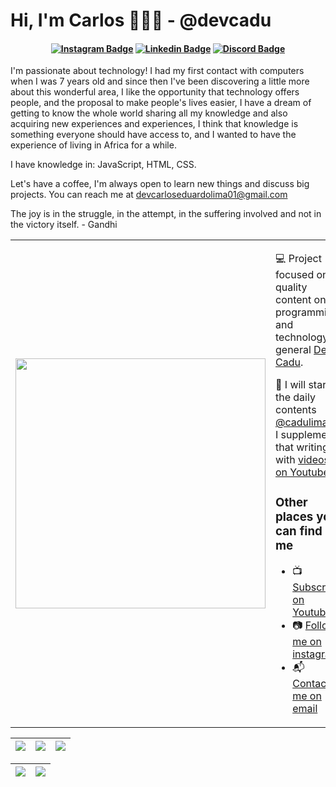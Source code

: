 # Hi, I'm Carlos 👨🏻‍💻 - @devcadu

<h4 align="center">

[![Instagram Badge](https://img.shields.io/badge/-instagram-red?style=for-the-badge&logo=instagram&logoColor=white&link=https://github.com/devcadu)](https://www.instagram.com/cadulima._/)
[![Linkedin Badge](https://img.shields.io/badge/-Linkedin-blue?style=for-the-badge&logo=Linkedin&logoColor=white&link=https://https://github.com/devcadu)](https://www.linkedin.com/in/carlos-eduardo-lima-737350169/)
[![Discord Badge](https://img.shields.io/badge/Discord-5865F2?style=for-the-badge&logo=discord&logoColor=white)](https://discord.gg/tJzXGDfHnd)


</h4>


I'm passionate about technology! I had my first contact with computers when I was 7 years old and since then I've been discovering a little more about this wonderful area, I like the opportunity that technology offers people, and the proposal to make people's lives easier, I have a dream of getting to know the whole world sharing all my knowledge and also acquiring new experiences and experiences, I think that knowledge is something everyone should have access to, and I wanted to have the experience of living in Africa for a while.

I have knowledge in: JavaScript, HTML, CSS.


Let's have a coffee, I'm always open to learn new things and discuss big projects. You can reach me at devcarloseduardolima01@gmail.com

The joy is in the struggle, in the attempt, in the suffering involved and not in the victory itself. - Gandhi

<table border="0" cellspacing="0" cellpadding="0">
  <tr>
    <td style="border: 0";>
       <img width="400" src="https://i.imgur.com/bXxIgrd.png" />
    </td>
    <td style="border: 0";>
      <p>
        💻 Project focused on quality content on programming and technology in general <a href="https://www.youtube.com/channel/UCK1v8MmevEF9zJQpSCWKilQ">Dev Cadu<a/>.
      </p>
      <p>
        🌙 I will start the daily contents <a href="https://www.instagram.com/cadulima._/">@cadulima._</a>, I supplement that writing with <a href="https://www.youtube.com/channel/UCK1v8MmevEF9zJQpSCWKilQ">videos on Youtube</a>.
      </p>
      <h3>Other places you can find me</h3>
      <ul> 
        <li>
          📺 <a href="https://www.youtube.com/channel/UCK1v8MmevEF9zJQpSCWKilQ">Subscribe on Youtube</a>
        </li>
        <li>
          📷 <a href="https://www.instagram.com/cadulima._/">Follow me on instagram</a>
        </li>
        <li>
          📬 <a href=mailto:devcarloseduardolima01@gmail.com>Contact-me on email</a>
        </li>
      </ul>
    </td>
  </tr>
</table>

| ![](http://github-profile-summary-cards.vercel.app/api/cards/stats?username=devcadu&theme=nord_dark) | ![](http://github-profile-summary-cards.vercel.app/api/cards/repos-per-language?username=devcadu&hide=Html&theme=nord_dark) | ![](http://github-profile-summary-cards.vercel.app/api/cards/most-commit-language?username=devcadu&theme=nord_dark) |
| :-: | :-: | :-: |

| ![](http://github-profile-summary-cards.vercel.app/api/cards/profile-details?username=devcadu&theme=nord_dark) | ![](https://github-readme-streak-stats.herokuapp.com/?user=devcadu&hide_border=true&date_format=M%20j%5B%2C%20Y%5D&background=2D3742&stroke=2D3742&ring=6bbbca&fire=6bbbca&currStreakNum=fff&sideNums=6bbbca&currStreakLabel=6bbbca&sideLabels=fff&dates=fff) |
| :-: | :-: |
